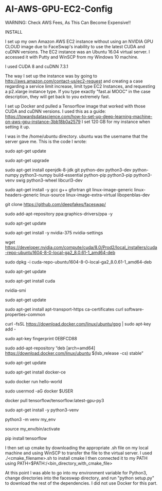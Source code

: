 # AI-AWS-GPU-EC2-Config

WARNING: Check AWS Fees, As This Can Become Expensive!!

INSTALL

I set up my own Amazon AWS EC2 instance without using an NVIDIA GPU CLOUD image due to FaceSwap's inability to use the latest CUDA and cuDNN versions. The EC2 instance was an Ubuntu 16.04 virtual server. I accessed it with Putty and WinSCP from my Windows 10 machine.

I used CUDA 8 and cuDNN 7.3.1

The way I set up the instance was by going to http://aws.amazon.com/contact-us/ec2-request and creating a case regarding a service limit increase, limit type EC2 Instances, and requesting a p2.xlarge instance type. If you type exactly "fast.ai MOOC" in the case description, they will get back to you extremely fast.

I set up Docker and pulled a Tensorflow image that worked with those CUDA and cuDNN versions. I used this as a guide: https://towardsdatascience.com/how-to-set-up-deep-learning-machine-on-aws-gpu-instance-3bb18b0a2579 I set 120 GB for my instance when setting it up.

I was in the /home/ubuntu directory. ubuntu was the username that the server gave me. This is the code I wrote:

sudo apt-get update

sudo apt-get upgrade

sudo apt-get install openjdk-8-jdk git python-dev python3-dev python-numpy python3-numpy build-essential python-pip python3-pip python3-venv swig python3-wheel libcurl3-dev

sudo apt-get install -y gcc g++ gfortran git linux-image-generic linux-headers-generic linux-source linux-image-extra-virtual libopenblas-dev

git clone https://github.com/deepfakes/faceswap/

sudo add-apt-repository ppa:graphics-drivers/ppa -y

sudo apt-get update

sudo apt-get install -y nvidia-375 nvidia-settings

wget https://developer.nvidia.com/compute/cuda/8.0/Prod2/local_installers/cuda-repo-ubuntu1604-8-0-local-ga2_8.0.61-1_amd64-deb

sudo dpkg -i cuda-repo-ubuntu1604-8-0-local-ga2_8.0.61-1_amd64-deb

sudo apt-get update

sudo apt-get install cuda

nvidia-smi

sudo apt-get update

sudo apt-get install apt-transport-https ca-certificates curl software-properties-common

curl -fsSL https://download.docker.com/linux/ubuntu/gpg | sudo apt-key add -

sudo apt-key fingerprint 0EBFCD88

sudo add-apt-repository “deb [arch=amd64] https://download.docker.com/linux/ubuntu $(lsb_release -cs) stable”

sudo apt-get update

sudo apt-get install docker-ce

sudo docker run hello-world

sudo usermod -aG docker $USER

docker pull tensorflow/tensorflow:latest-gpu-py3

sudo apt-get install -y python3-venv

python3 -m venv my_env

source my_env/bin/activate

pip install tensorflow

I then set up cmake by downloading the appropriate .sh file on my local machine and using WinSCP to transfer the file to the virtual server. I used ./<cmake_filename>.sh to install cmake I then connected it to my PATH using PATH=$PATH:/<bin_directory_with_cmake_file>

At this point I was able to go into my environment variable for Python3, change directories into the faceswap directory, and run "python setup.py" to download the rest of the dependencies. I did not use Docker for this part.
